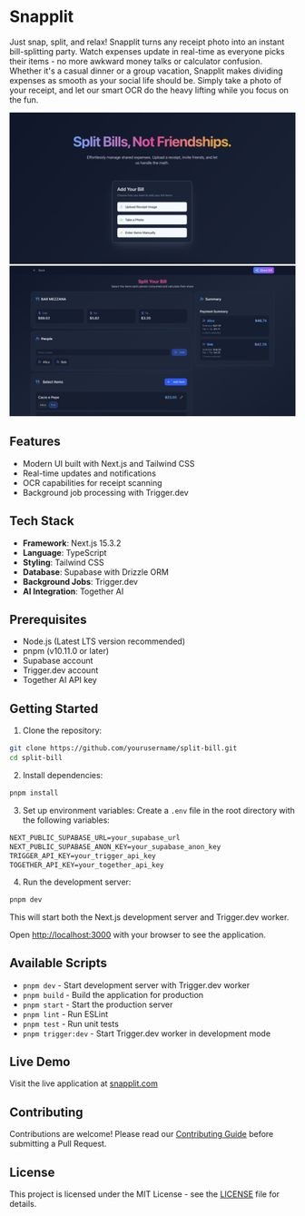 # Snapplit

Just snap, split, and relax! Snapplit turns any receipt photo into an instant bill-splitting party. Watch expenses update in real-time as everyone picks their items - no more awkward money talks or calculator confusion. Whether it's a casual dinner or a group vacation, Snapplit makes dividing expenses as smooth as your social life should be. Simply take a photo of your receipt, and let our smart OCR do the heavy lifting while you focus on the fun.

![Landing Page](/public/screenshot_1.png)
![Split Page](/public/screenshot_2.png)


## Features

- Modern UI built with Next.js and Tailwind CSS
- Real-time updates and notifications
- OCR capabilities for receipt scanning
- Background job processing with Trigger.dev

## Tech Stack

- **Framework**: Next.js 15.3.2
- **Language**: TypeScript
- **Styling**: Tailwind CSS
- **Database**: Supabase with Drizzle ORM
- **Background Jobs**: Trigger.dev
- **AI Integration**: Together AI


## Prerequisites

- Node.js (Latest LTS version recommended)
- pnpm (v10.11.0 or later)
- Supabase account
- Trigger.dev account
- Together AI API key

## Getting Started

1. Clone the repository:
```bash
git clone https://github.com/yourusername/split-bill.git
cd split-bill
```

2. Install dependencies:
```bash
pnpm install
```

3. Set up environment variables:
Create a `.env` file in the root directory with the following variables:
```env
NEXT_PUBLIC_SUPABASE_URL=your_supabase_url
NEXT_PUBLIC_SUPABASE_ANON_KEY=your_supabase_anon_key
TRIGGER_API_KEY=your_trigger_api_key
TOGETHER_API_KEY=your_together_api_key
```

4. Run the development server:
```bash
pnpm dev
```

This will start both the Next.js development server and Trigger.dev worker.

Open [http://localhost:3000](http://localhost:3000) with your browser to see the application.

## Available Scripts

- `pnpm dev` - Start development server with Trigger.dev worker
- `pnpm build` - Build the application for production
- `pnpm start` - Start the production server
- `pnpm lint` - Run ESLint
- `pnpm test` - Run unit tests
- `pnpm trigger:dev` - Start Trigger.dev worker in development mode

## Live Demo

Visit the live application at [snapplit.com](https://snapplit.com)


## Contributing

Contributions are welcome! Please read our [Contributing Guide](CONTRIBUTING.md) before submitting a Pull Request.

## License

This project is licensed under the MIT License - see the [LICENSE](LICENSE) file for details.

